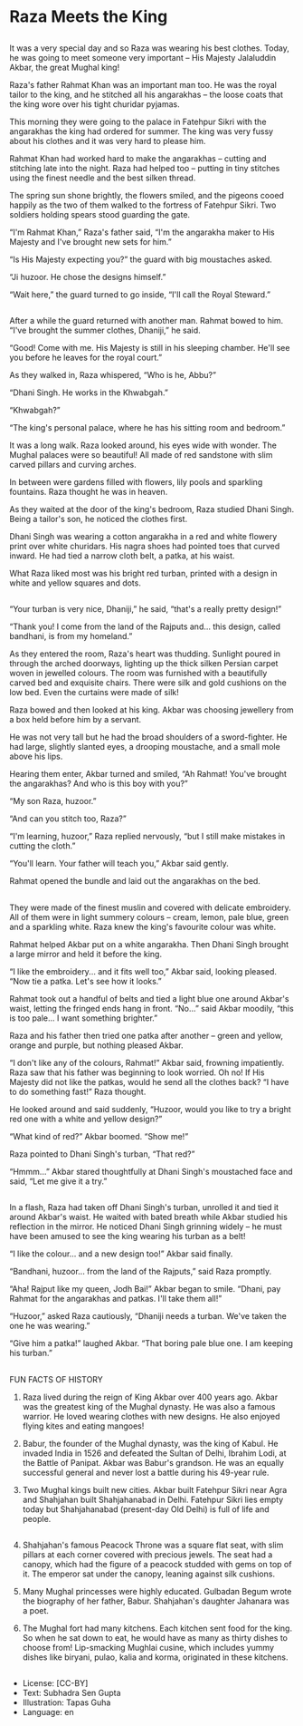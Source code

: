 # Raza Meets the King

##
It was a very special day and so Raza was wearing his best clothes. Today, he was going to meet someone very important – His Majesty Jalaluddin Akbar, the great Mughal king!

Raza's father Rahmat Khan was an important man too. He was the royal tailor to the king, and he stitched all his angarakhas – the loose coats that the king wore over his tight churidar pyjamas.

This morning they were going to the palace in Fatehpur Sikri with the angarakhas the king had ordered for summer. The king was very fussy about his clothes and it was very hard to please him.

Rahmat Khan had worked hard to make the angarakhas – cutting and stitching late into the night. Raza had helped too – putting in tiny stitches using the finest needle and the best silken thread.

The spring sun shone brightly, the flowers smiled, and the pigeons cooed happily as the two of them walked to the fortress of Fatehpur Sikri. Two soldiers holding spears stood guarding the gate.

“I'm Rahmat Khan,” Raza's father said, “I'm the angarakha maker to His Majesty and I've brought new sets for him.”

“Is His Majesty expecting you?” the guard with big moustaches asked.

“Ji huzoor. He chose the designs himself.”

“Wait here,” the guard turned to go inside, “I'll call the Royal Steward.”

##
After a while the guard returned with another man. Rahmat bowed to him. “I've brought the summer clothes, Dhaniji,” he said.

“Good! Come with me. His Majesty is still in his sleeping chamber. He'll see you before he leaves for the royal court.”

As they walked in, Raza whispered, “Who is he, Abbu?”

“Dhani Singh. He works in the Khwabgah.”

“Khwabgah?”

“The king's personal palace, where he has his sitting room and bedroom.”

It was a long walk. Raza looked around, his eyes wide with wonder. The Mughal palaces were so beautiful! All made of red sandstone with slim carved pillars and curving arches.

In between were gardens filled with flowers, lily pools and sparkling fountains. Raza thought he was in heaven.

As they waited at the door of the king's bedroom, Raza studied Dhani Singh. Being a tailor's son, he noticed the clothes first.

Dhani Singh was wearing a cotton angarakha in a red and white flowery print over white churidars. His nagra shoes had pointed toes that curved inward. He had tied a narrow cloth belt, a patka, at his waist.

What Raza liked most was his bright red turban, printed with a design in white and yellow squares and dots.

##
“Your turban is very nice, Dhaniji,” he said, “that's a really pretty design!”

“Thank you! I come from the land of the Rajputs and... this design, called bandhani, is from my homeland.”

As they entered the room, Raza's heart was thudding. Sunlight poured in through the arched doorways, lighting up the thick silken Persian carpet woven in jewelled colours. The room was furnished with a beautifully carved bed and exquisite chairs. There were silk and gold cushions on the low bed. Even the curtains were made of silk!

Raza bowed and then looked at his king. Akbar was choosing jewellery from a box held before him by a servant.

He was not very tall but he had the broad shoulders of a sword-fighter. He had large, slightly slanted eyes, a drooping moustache, and a small mole above his lips.

Hearing them enter, Akbar turned and smiled, “Ah Rahmat! You've brought the angarakhas? And who is this boy with you?”

“My son Raza, huzoor.”

“And can you stitch too, Raza?”

“I'm learning, huzoor,” Raza replied nervously, “but I still make mistakes in cutting the cloth.”

“You'll learn. Your father will teach you,” Akbar said gently.

Rahmat opened the bundle and laid out the angarakhas on the bed.

##
They were made of the finest muslin and covered with delicate embroidery. All of them were in light summery colours – cream, lemon, pale blue, green and a sparkling white. Raza knew the king's favourite colour was white.

Rahmat helped Akbar put on a white angarakha. Then Dhani Singh brought a large mirror and held it before the king.

“I like the embroidery... and it fits well too,” Akbar said, looking pleased. “Now tie a patka. Let's see how it looks.”

Rahmat took out a handful of belts and tied a light blue one around Akbar's waist, letting the fringed ends hang in front.
“No...” said Akbar moodily, “this is too pale... I want something brighter.”

Raza and his father then tried one patka after another – green and yellow, orange and purple, but nothing pleased Akbar.

“I don't like any of the colours, Rahmat!” Akbar said, frowning impatiently. Raza saw that his father was beginning to look worried. Oh no! If His Majesty did not like the patkas, would he send all the clothes back? “I have to do something fast!” Raza thought.

He looked around and said suddenly, “Huzoor, would you like to try a bright red one with a white and yellow design?”

“What kind of red?” Akbar boomed. “Show me!”

Raza pointed to Dhani Singh's turban, “That red?”

“Hmmm...” Akbar stared thoughtfully at Dhani Singh's moustached face and said, “Let me give it a try.”

##
In a flash, Raza had taken off Dhani Singh's turban, unrolled it and tied it around Akbar's waist. He waited with bated breath while Akbar studied his reflection in the mirror. He noticed Dhani Singh grinning widely – he must have been amused to see the king wearing his turban as a belt!

“I like the colour... and a new design too!” Akbar said finally.

“Bandhani, huzoor... from the land of the Rajputs,” said Raza promptly.

“Aha! Rajput like my queen, Jodh Bai!” Akbar began to smile. “Dhani, pay Rahmat for the angarakhas and patkas. I'll take them all!”

“Huzoor,” asked Raza cautiously, “Dhaniji needs a turban. We've taken the one he was wearing.”

“Give him a patka!” laughed Akbar. “That boring pale blue one. I am keeping his turban.”

##
FUN FACTS OF HISTORY

1. Raza lived during the reign of King Akbar over 400 years ago. Akbar was the greatest king of the Mughal dynasty. He was also a famous warrior. He loved wearing clothes with new designs. He also enjoyed flying kites and eating mangoes!

2. Babur, the founder of the Mughal dynasty, was the king of Kabul. He invaded India in 1526 and defeated the Sultan of Delhi, Ibrahim Lodi, at the Battle of Panipat. Akbar was Babur's grandson. He was an equally successful general and never lost a battle during his 49-year rule.

3. Two Mughal kings built new cities. Akbar built Fatehpur Sikri near Agra and Shahjahan built Shahjahanabad in Delhi. Fatehpur Sikri lies empty today but Shahjahanabad (present-day Old Delhi) is full of life and people.

##
4. Shahjahan's famous Peacock Throne was a square flat seat, with slim pillars at each corner covered with precious jewels. The seat had a canopy, which had the figure of a peacock studded with gems on top of it. The emperor sat under the canopy, leaning against silk cushions.

5. Many Mughal princesses were highly educated. Gulbadan Begum wrote the biography of her father, Babur. Shahjahan's daughter Jahanara was a poet.

6. The Mughal fort had many kitchens. Each kitchen sent food for the king. So when he sat down to eat, he would have as many as thirty dishes to choose from! Lip-smacking Mughlai cusine, which includes yummy dishes like biryani, pulao, kalia and korma, originated in these kitchens.

##
* License: [CC-BY]
* Text: Subhadra Sen Gupta
* Illustration: Tapas Guha
* Language: en
